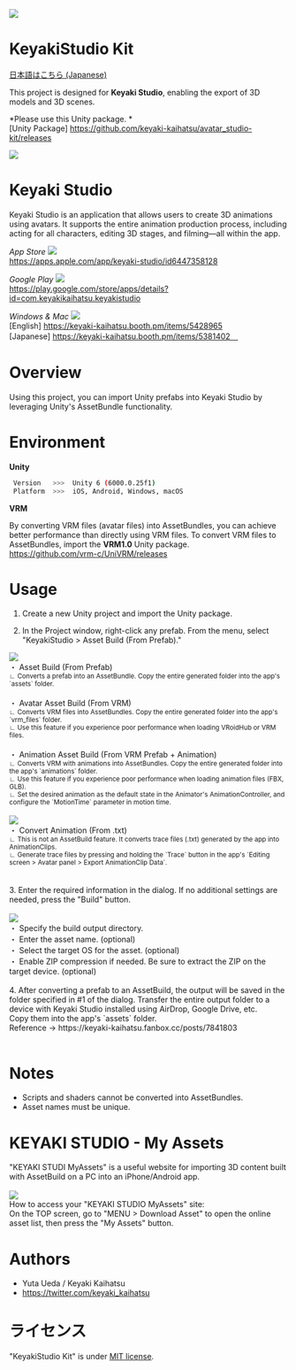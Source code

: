 <img src="https://avatar-studio.s3.ap-northeast-1.amazonaws.com/avatar_studio-kit/readme/title.png">
<br>

# KeyakiStudio Kit

[日本語はこちら (Japanese)](../README.md)

This project is designed for **Keyaki Studio**, enabling the export of 3D models and 3D scenes.

*Please use this Unity package. *
<br>
[Unity Package]
https://github.com/keyaki-kaihatsu/avatar_studio-kit/releases

<img src="https://skillicons.dev/icons?i=unity">

# Keyaki Studio

Keyaki Studio is an application that allows users to create 3D animations using avatars. It supports the entire animation production process, including acting for all characters, editing 3D stages, and filming—all within the app. 
<br>

*App Store*
<img src="https://skillicons.dev/icons?i=apple">
<br>
https://apps.apple.com/app/keyaki-studio/id6447358128

*Google Play*
<img src="https://skillicons.dev/icons?i=androidstudio">
<br>
https://play.google.com/store/apps/details?id=com.keyakikaihatsu.keyakistudio

*Windows & Mac*
<img src="https://skillicons.dev/icons?i=windows,apple">
<br>
[English]
https://keyaki-kaihatsu.booth.pm/items/5428965
<br>
[Japanese]
https://keyaki-kaihatsu.booth.pm/items/5381402　

# Overview

Using this project, you can import Unity prefabs into Keyaki Studio by leveraging Unity's AssetBundle functionality.

# Environment

**Unity**
```bash
 Version   >>>  Unity 6 (6000.0.25f1)
 Platform  >>>  iOS, Android, Windows, macOS
```

**VRM**

By converting VRM files (avatar files) into AssetBundles, you can achieve better performance than directly using VRM files. To convert VRM files to AssetBundles, import the **VRM1.0** Unity package.
<br>
https://github.com/vrm-c/UniVRM/releases

# Usage

1. Create a new Unity project and import the Unity package.

2. In the Project window, right-click any prefab. From the menu, select "KeyakiStudio > Asset Build (From Prefab)."

<img src="https://avatar-studio.s3.ap-northeast-1.amazonaws.com/avatar_studio-kit/readme/feature-08.png">
<br>
・ Asset Build (From Prefab)
<br>
<small>
    ∟ Converts a prefab into an AssetBundle. Copy the entire generated folder into the app's `assets` folder.
</small>
<br>
<br>
・ Avatar Asset Build (From VRM)
<br>
<small>
    ∟ Converts VRM files into AssetBundles. Copy the entire generated folder into the app's `vrm_files` folder. 
    <br>
    ∟ Use this feature if you experience poor performance when loading VRoidHub or VRM files.
</small>
<br>
<br>
・ Animation Asset Build (From VRM Prefab + Animation)
<br>
<small>
    ∟ Converts VRM with animations into AssetBundles. Copy the entire generated folder into the app's `animations` folder. 
    <br>
    ∟ Use this feature if you experience poor performance when loading animation files (FBX, GLB).
    <br>
    ∟ Set the desired animation as the default state in the Animator's AnimationController, and configure the `MotionTime` parameter in motion time.
</small>
<br>
<br>
<img src="https://avatar-studio.s3.ap-northeast-1.amazonaws.com/avatar_studio-kit/readme/feature-07.png">
<br>
・ Convert Animation (From .txt)
<br>
<small>
    ∟ This is not an AssetBuild feature. It converts trace files (.txt) generated by the app into AnimationClips.
    <br>
    ∟ Generate trace files by pressing and holding the `Trace` button in the app's `Editing screen > Avatar panel > Export AnimationClip Data`.
</small>
<br>
<br>
<br>
3. Enter the required information in the dialog. If no additional settings are needed, press the "Build" button.
<br>
<br>
<img src="https://avatar-studio.s3.ap-northeast-1.amazonaws.com/avatar_studio-kit/readme/feature-06.png">
<br>
・ Specify the build output directory.
<br>
・ Enter the asset name. (optional)
<br>
・ Select the target OS for the asset. (optional)
<br>
・ Enable ZIP compression if needed. Be sure to extract the ZIP on the target device. (optional)
<br>
<br>
4. After converting a prefab to an AssetBuild, the output will be saved in the folder specified in #1 of the dialog. Transfer the entire output folder to a device with Keyaki Studio installed using AirDrop, Google Drive, etc.
<br>
Copy them into the app's `assets` folder. 

<br>
Reference → https://keyaki-kaihatsu.fanbox.cc/posts/7841803
<br>
<br>

# Notes

* Scripts and shaders cannot be converted into AssetBundles.
* Asset names must be unique.

# KEYAKI STUDIO - My Assets

"KEYAKI STUDI MyAssets" is a useful website for importing 3D content built with AssetBuild on a PC into an iPhone/Android app.
<br>
<br>
<img src="https://avatar-studio.s3.ap-northeast-1.amazonaws.com/avatar_studio-kit/readme/feature-09.png">
<br>
How to access your "KEYAKI STUDIO MyAssets" site: 
<br>
On the TOP screen, go to "MENU > Download Asset" to open the online asset list, then press the "My Assets" button.

# Authors

* Yuta Ueda / Keyaki Kaihatsu
* https://twitter.com/keyaki_kaihatsu

# ライセンス

"KeyakiStudio Kit" is under [MIT license](https://en.wikipedia.org/wiki/MIT_License).